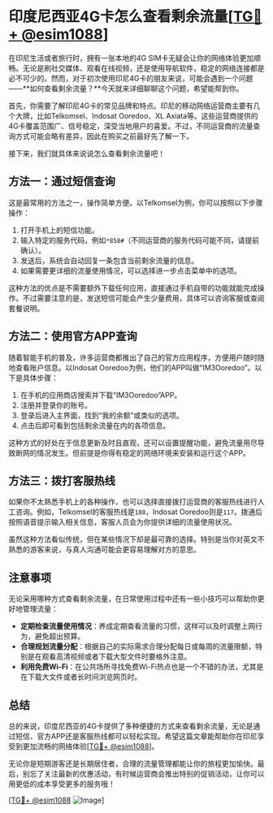 # 印度尼西亚4G卡怎么查看剩余流量[[TG💪+ @esim1088](https://t.me/s/esim1088)]

在印尼生活或者旅行时，拥有一张本地的4G SIM卡无疑会让你的网络体验更加顺畅。无论是刷社交媒体、观看在线视频，还是使用导航软件，稳定的网络连接都是必不可少的。然而，对于初次使用印尼4G卡的朋友来说，可能会遇到一个问题——**如何查看剩余流量？**今天就来详细聊聊这个问题，希望能帮到你。

首先，你需要了解印尼4G卡的常见品牌和特点。印尼的移动网络运营商主要有几个大牌，比如Telkomsel、Indosat Ooredoo、XL Axiata等。这些运营商提供的4G卡覆盖范围广、信号稳定，深受当地用户的喜爱。不过，不同运营商的流量查询方式可能会略有差异，因此在购买之前最好先了解一下。

接下来，我们就具体来说说怎么查看剩余流量吧！

## 方法一：通过短信查询

这是最常用的方法之一，操作简单方便。以Telkomsel为例，你可以按照以下步骤操作：

1. 打开手机上的短信功能。
2. 输入特定的服务代码，例如`*858#`（不同运营商的服务代码可能不同，请提前确认）。
3. 发送后，系统会自动回复一条包含当前剩余流量的信息。
4. 如果需要更详细的流量使用情况，可以选择进一步点击菜单中的选项。

这种方法的优点是不需要额外下载任何应用，直接通过手机自带的功能就能完成操作。不过需要注意的是，发送短信可能会产生少量费用，具体可以咨询客服或查阅套餐说明。

## 方法二：使用官方APP查询

随着智能手机的普及，许多运营商都推出了自己的官方应用程序，方便用户随时随地查看账户信息。以Indosat Ooredoo为例，他们的APP叫做“IM3Ooredoo”。以下是具体步骤：

1. 在手机的应用商店搜索并下载“IM3Ooredoo”APP。
2. 注册并登录你的账号。
3. 登录后进入主界面，找到“我的余额”或类似的选项。
4. 点击后即可看到包括剩余流量在内的各项信息。

这种方式的好处在于信息更新及时且直观，还可以设置提醒功能，避免流量用尽导致断网的情况发生。但前提是你得有稳定的网络环境来安装和运行这个APP。

## 方法三：拨打客服热线

如果你不太熟悉手机上的各种操作，也可以选择直接拨打运营商的客服热线进行人工咨询。例如，Telkomsel的客服热线是`188`，Indosat Ooredoo则是`117`。拨通后按照语音提示输入相关信息，客服人员会为你提供详细的流量使用状况。

虽然这种方法看似传统，但在某些情况下却是最可靠的选择。特别是当你对英文不熟悉的游客来说，与真人沟通可能会更容易理解对方的意思。

## 注意事项

无论采用哪种方式查看剩余流量，在日常使用过程中还有一些小技巧可以帮助你更好地管理流量：

- **定期检查流量使用情况**：养成定期查看流量的习惯，这样可以及时调整上网行为，避免超出预算。
- **合理规划流量分配**：根据自己的实际需求合理分配每日或每周的流量限额，特别是在观看高清视频或者下载大型文件时要格外注意。
- **利用免费Wi-Fi**：在公共场所寻找免费Wi-Fi热点也是一个不错的办法，尤其是在下载大文件或者长时间浏览网页时。

## 总结

总的来说，印度尼西亚的4G卡提供了多种便捷的方式来查看剩余流量，无论是通过短信、官方APP还是客服热线都可以轻松实现。希望这篇文章能帮助你在印尼享受到更加流畅的网络体验[[TG💪+ @esim1088](https://t.me/s/esim1088)]。

无论你是短期游客还是长期居住者，合理的流量管理都能让你的旅程更加愉快。最后，别忘了关注最新的优惠活动，有时候运营商会推出特别的促销活动，让你可以用更低的成本享受更多的服务哦！

[[TG💪+ @esim1088](https://t.me/s/esim1088) ![Image](https://i.postimg.cc/4NQfJmqS/Snipaste-2025-05-13-00-14-12.png)]